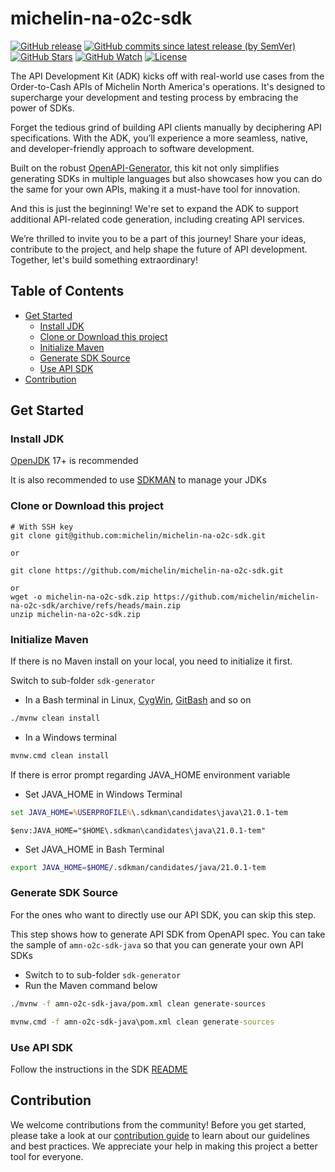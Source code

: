 # michelin-na-o2c-sdk

[![GitHub release](https://img.shields.io/github/v/release/michelin/michelin-na-o2c-sdk?logo=github&style=for-the-badge)](https://github.com/michelin/michelin-na-o2c-sdk/releases)
[![GitHub commits since latest release (by SemVer)](https://img.shields.io/github/commits-since/michelin/michelin-na-o2c-sdk/latest?logo=github&style=for-the-badge)](https://github.com/michelin/michelin-na-o2c-sdk/commits/main)
[![GitHub Stars](https://img.shields.io/github/stars/michelin/michelin-na-o2c-sdk?logo=github&style=for-the-badge)](https://github.com/michelin/michelin-na-o2c-sdk)
[![GitHub Watch](https://img.shields.io/github/watchers/michelin/michelin-na-o2c-sdk?logo=github&style=for-the-badge)](https://github.com/michelin/michelin-na-o2c-sdk)
[![License](https://img.shields.io/badge/License-Apache%202.0-blue.svg?logo=apache&style=for-the-badge)](https://opensource.org/licenses/Apache-2.0)

The API Development Kit (ADK) kicks off with real-world use cases from the Order-to-Cash APIs of Michelin North America's operations. It's designed to supercharge your development and testing process by embracing the power of SDKs.

Forget the tedious grind of building API clients manually by deciphering API specifications. With the ADK, you’ll experience a more seamless, native, and developer-friendly approach to software development.

Built on the robust [OpenAPI-Generator](https://github.com/OpenAPITools/openapi-generator), this kit not only simplifies generating SDKs in multiple languages but also showcases how you can do the same for your own APIs, making it a must-have tool for innovation.

And this is just the beginning! We're set to expand the ADK to support additional API-related code generation, including creating API services.

We’re thrilled to invite you to be a part of this journey! Share your ideas, contribute to the project, and help shape the future of API development. Together, let's build something extraordinary!

## Table of Contents

- [Get Started](#get-started)
  - [Install JDK](#install-jdk)
  - [Clone or Download this project](#clone-or-download-this-project)
  - [Initialize Maven](#initialize-maven)
  - [Generate SDK Source](#generate-sdk-source)
  - [Use API SDK](#use-api-sdk)
- [Contribution](#contribution)

## Get Started

### Install JDK

[OpenJDK](https://adoptium.net/) 17+ is recommended

It is also recommended to use [SDKMAN](https://sdkman.io/) to manage your JDKs

### Clone or Download this project

```
# With SSH key
git clone git@github.com:michelin/michelin-na-o2c-sdk.git

or

git clone https://github.com/michelin/michelin-na-o2c-sdk.git

or
wget -o michelin-na-o2c-sdk.zip https://github.com/michelin/michelin-na-o2c-sdk/archive/refs/heads/main.zip
unzip michelin-na-o2c-sdk.zip
```

### Initialize Maven

If there is no Maven install on your local, you need to initialize it first.

Switch to sub-folder `sdk-generator`

 * In a Bash terminal in Linux, [CygWin](https://www.cygwin.com/), [GitBash](https://git-scm.com/downloads) and so on
``` bash
./mvnw clean install
```

 * In a Windows terminal
``` cmd or PowerShell
mvnw.cmd clean install
```

If there is error prompt regarding JAVA_HOME environment variable

 * Set JAVA_HOME in Windows Terminal

``` cmd
set JAVA_HOME=%USERPROFILE%\.sdkman\candidates\java\21.0.1-tem
```

``` Power Shell
$env:JAVA_HOME="$HOME\.sdkman\candidates\java\21.0.1-tem"
```

 * Set JAVA_HOME in Bash Terminal

``` bash
export JAVA_HOME=$HOME/.sdkman/candidates/java/21.0.1-tem
```


### Generate SDK Source

For the ones who want to directly use our API SDK, you can skip this step.

This step shows how to generate API SDK from OpenAPI spec. You can take the sample of `amn-o2c-sdk-java` so that you can generate your own API SDKs

 * Switch to to sub-folder `sdk-generator`
 * Run the Maven command below

``` bash
./mvnw -f amn-o2c-sdk-java/pom.xml clean generate-sources
```
``` cmd or PowerShell
mvnw.cmd -f amn-o2c-sdk-java\pom.xml clean generate-sources
```

### Use API SDK

Follow the instructions in the SDK [README](/sdk/amn-o2c-sdk-java/README.md)


## Contribution

We welcome contributions from the community! Before you get started, please take a look at
our [contribution guide](/CONTRIBUTING.md) to learn about our guidelines
and best practices. We appreciate your help in making this project a better tool for everyone.